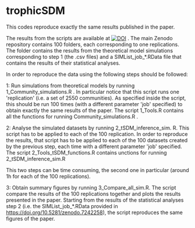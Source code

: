 # trophicSDM
This codes reproduce exactly the same results published in the paper.

The results from the scripts are available at [![DOI](https://zenodo.org/badge/DOI/10.5281/zenodo.7309691.svg)](https://doi.org/10.5281/zenodo.7309691) . The main Zenodo repository contains 100 folders, each corresponding to one replications. The folder contains the results from the theoretical model simulations corresponding to step 1 (the .csv files) and a SIMList_job_*.RData file that contains the results of their statistical analyses.

In order to reproduce the data using the following steps should be followed:

1: Run simulations from theoretical models by running 1_Community_simulations.R .
In particular notice that this script runs one 'replication' (i.e. a set of 2550 communities). As specified inside the script, this should be run 100 times (with a different parameter 'job' specified) to obtain exactly the same results of the paper. The script 1_Tools.R contains all the functions for running Community_simulations.R . 

2: Analyse the simulated datasets by running 2_tSDM_inference_sim. R. This script has to be applied to each of the 100 replication.
In order to reproduce the results, that script has to be applied to each of the 100 datasets created by the previous step, each time with a different parameter 'job' specified. The script 2_Tools_tSDM_functions.R  contains unctions for running 2_tSDM_inference_sim.R

This two steps can be time consuming, the second one in particular (around 1h for each of the 100 replications). 

3: Obtain summary figures by running 3_Compare_all_sim.R. The script compare the results of the 100 replications together and plots the results presented in the paper. Starting from the results of the statistical analyses step 2 (i.e. the SIMList_job_*.RData provided in https://doi.org/10.5281/zenodo.7242258), the script reproduces the same figures of the paper.
